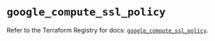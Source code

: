# `google_compute_ssl_policy`

Refer to the Terraform Registry for docs: [`google_compute_ssl_policy`](https://registry.terraform.io/providers/hashicorp/google/6.44.0/docs/resources/compute_ssl_policy).
